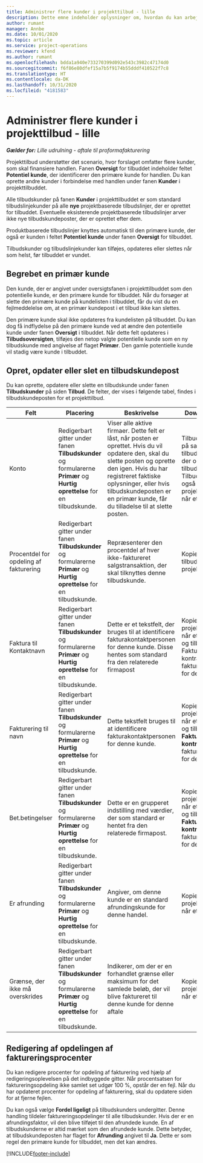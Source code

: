 ```yaml
---
title: Administrer flere kunder i projekttilbud - lille
description: Dette emne indeholder oplysninger om, hvordan du kan arbejde med tilbud med flere kunder, som skal finansiere projektet. (Sales)
author: rumant
manager: Annbe
ms.date: 10/01/2020
ms.topic: article
ms.service: project-operations
ms.reviewer: kfend
ms.author: rumant
ms.openlocfilehash: bdda1a940e733270399d092e543c3982c47174d0
ms.sourcegitcommit: f6f86e80dfef15a7b5f9174b55dddf410522f7c8
ms.translationtype: HT
ms.contentlocale: da-DK
ms.lasthandoff: 10/31/2020
ms.locfileid: "4181583"
---
```

# <a name="manage-multiple-customers-on-project-quotes---lite"></a>Administrer flere kunder i projekttilbud - lille

_**Gælder for:** Lille udrulning - aftale til proformafakturering_

Projekttilbud understøtter det scenario, hvor forslaget omfatter flere kunder, som skal finansiere handlen. Fanen **Oversigt** for tilbuddet indeholder feltet **Potentiel kunde**, der identificerer den primære kunde for handlen. Du kan oprette andre kunder i forbindelse med handlen under fanen **Kunder** i projekttilbuddet.

Alle tilbudskunder på fanen **Kunder** i projekttilbuddet er som standard tilbudslinjekunder på alle **nye** projektbaserede tilbudslinjer, der er oprettet for tilbuddet. Eventuelle eksisterende projektbaserede tilbudslinjer arver ikke nye tilbudskundeposter, der er oprettet efter dem.

Produktbaserede tilbudslinjer knyttes automatisk til den primære kunde, der også er kunden i feltet **Potentiel kunde** under fanen **Oversigt** for tilbuddet.

Tilbudskunder og tilbudslinjekunder kan tilføjes, opdateres eller slettes når som helst, før tilbuddet er vundet.

## <a name="concept-of-a-primary-customer"></a>Begrebet en primær kunde

Den kunde, der er angivet under oversigtsfanen i projekttilbuddet som den potentielle kunde, er den primære kunde for tilbuddet. Når du forsøger at slette den primære kunde på kundelisten i tilbuddet, får du vist du en fejlmeddelelse om, at en primær kundepost i et tilbud ikke kan slettes.

Den primære kunde skal ikke opdateres fra kundelisten på tilbuddet. Du kan dog få indflydelse på den primære kunde ved at ændre den potentielle kunde under fanen **Oversigt** i tilbuddet. Når dette felt opdateres i **Tilbudsoversigten**, tilføjes den netop valgte potentielle kunde som en ny tilbudskunde med angivelse af flaget **Primær**. Den gamle potentielle kunde vil stadig være kunde i tilbuddet.

## <a name="create-update-or-delete-a-quote-customer-record"></a>Opret, opdater eller slet en tilbudskundepost

Du kan oprette, opdatere eller slette en tilbudskunde under fanen **Tilbudskunder** på siden **Tilbud**. De felter, der vises i følgende tabel, findes i tilbudskundeposten for et projekttilbud.

| **Felt** | **Placering** | **Beskrivelse** | **Downstream-virkning** |
| --- | --- | --- | --- |
| Konto | Redigerbart gitter under fanen **Tilbudskunder** og formularerne **Primær** og **Hurtig oprettelse** for en tilbudskunde. | Viser alle aktive firmaer. Dette felt er låst, når posten er oprettet. Hvis du vil opdatere den, skal du slette posten og oprette den igen. Hvis du har registreret faktiske oplysninger, eller hvis tilbudskundeposten er en primær kunde, får du tilladelse til at slette posten. | Tilbudskunder kopieres på samme måde som tilbudslinjekunder, når der oprettes en tilbudslinje. Tilbudskunder kopieres også over til projektkontraktkunderne, når et tilbud er vundet. |
| Procentdel for opdeling af fakturering | Redigerbart gitter under fanen **Tilbudskunder** og formularerne **Primær** og **Hurtig oprettelse** for en tilbudskunde. | Repræsenterer den procentdel af hver ikke-faktureret salgstransaktion, der skal tilknyttes denne tilbudskunde. | Kopieret til nye tilbudslinjer og til projektkontraktkunder. |
| Faktura til Kontaktnavn | Redigerbart gitter under fanen **Tilbudskunder** og formularerne **Primær** og **Hurtig oprettelse** for en tilbudskunde. | Dette er et tekstfelt, der bruges til at identificere fakturakontaktpersonen for denne kunde. Disse hentes som standard fra den relaterede firmapost | Kopieret til projektkontraktkunder, når et tilbud er vundet, og tilbage igen til feltet Faktureres til kontraktnavn på den faktura, der er genereret for denne kunde. |
| Fakturering til navn | Redigerbart gitter under fanen **Tilbudskunder** og formularerne **Primær** og **Hurtig oprettelse** for en tilbudskunde. | Dette tekstfelt bruges til at identificere fakturakontaktpersonen for denne kunde. | Kopieret til projektkontraktkunderne, når et tilbud er vundet, og tilbage igen til feltet **Faktureres til kontraktnavn** på den faktura, der er genereret for denne kunde. |
| Bet.betingelser | Redigerbart gitter under fanen **Tilbudskunder** og formularerne **Primær** og **Hurtig oprettelse** for en tilbudskunde. | Dette er en grupperet indstilling med værdier, der som standard er hentet fra den relaterede firmapost. | Kopieret til projektkontraktkunderne, når et tilbud er vundet, og tilbage igen til feltet **Faktureres til kontraktnavn** på den faktura, der er genereret for denne kunde. |
| Er afrunding | Redigerbart gitter under fanen **Tilbudskunder** og formularerne **Primær** og **Hurtig oprettelse** for en tilbudskunde. | Angiver, om denne kunde er en standard afrundingskunde for denne handel. | Kopieret til projektkontraktkunderne, når et tilbud er vundet. |
| Grænse, der ikke må overskrides | Redigerbart gitter under fanen **Tilbudskunder** og formularerne **Primær** og **Hurtig oprettelse** for en tilbudskunde. | Indikerer, om der er en forhandlet grænse eller maksimum for det samlede beløb, der vil blive faktureret til denne kunde for denne aftale | Kopieret til projektkontraktkunderne, når et tilbud er vundet. |

## <a name="editing-billing-split-percentages"></a>Redigering af opdelingen af faktureringsprocenter

Du kan redigere procenter for opdeling af fakturering ved hjælp af redigeringsoplevelsen på det indbyggede gitter. Når procentsatsen for faktureringsopdeling ikke samlet set udgør 100 %, opstår der en fejl. Når du har opdateret procenter for opdeling af fakturering, skal du opdatere siden for at fjerne fejlen.

Du kan også vælge **Fordel ligeligt** på tilbudskunders undergitter. Denne handling tildeler faktureringsopdelinger til alle tilbudskunder. Hvis der er en afrundingsfaktor, vil den blive tilføjet til den afrundede kunde. En af tilbudskunderne er altid mærket som den afrundede kunde. Dette betyder, at tilbudskundeposten har flaget for **Afrunding** angivet til **Ja**. Dette er som regel den primære kunde for tilbuddet, men det kan ændres.


[!INCLUDE[footer-include](../../includes/footer-banner.md)]